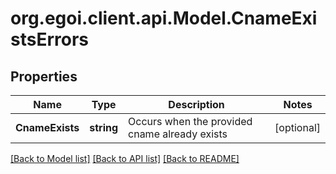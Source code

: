 # org.egoi.client.api.Model.CnameExistsErrors
## Properties

Name | Type | Description | Notes
------------ | ------------- | ------------- | -------------
**CnameExists** | **string** | Occurs when the provided cname already exists | [optional] 

[[Back to Model list]](../README.md#documentation-for-models) [[Back to API list]](../README.md#documentation-for-api-endpoints) [[Back to README]](../README.md)

